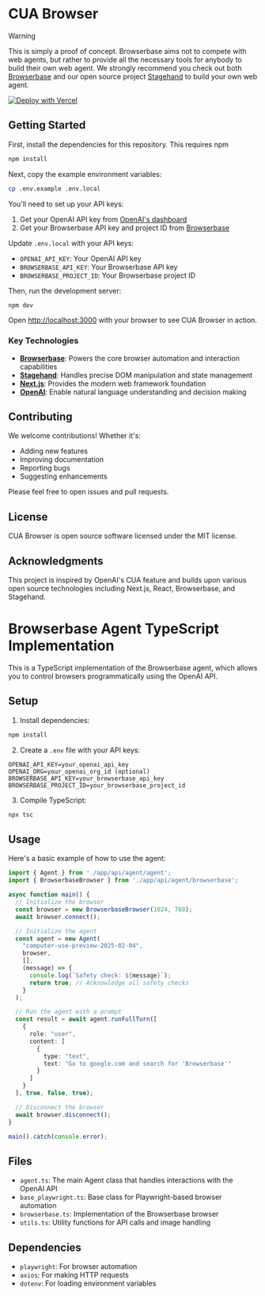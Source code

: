 # CUA Browser

> [!WARNING]
> This is simply a proof of concept.
> Browserbase aims not to compete with web agents, but rather to provide all the necessary tools for anybody to build their own web agent. We strongly recommend you check out both [Browserbase](https://www.browserbase.com) and our open source project [Stagehand](https://www.stagehand.dev) to build your own web agent.

[![Deploy with Vercel](https://vercel.com/button)](https://vercel.com/new/clone?repository-url=https%3A%2F%2Fgithub.com%2Fbrowserbase%2Fcua-browser&env=OPENAI_API_KEY,BROWSERBASE_API_KEY,BROWSERBASE_PROJECT_ID&envDescription=API%20keys%20needed%20to%20run%20CUA%20Browser&envLink=https%3A%2F%2Fgithub.com%2Fbrowserbase%2Fcua-browser%23environment-variables)

## Getting Started

First, install the dependencies for this repository. This requires npm

<!-- This doesn't work with NPM, haven't tested with yarn -->

```bash
npm install
```

Next, copy the example environment variables:

```bash
cp .env.example .env.local
```

You'll need to set up your API keys:

1. Get your OpenAI API key from [OpenAI's dashboard](https://platform.openai.com/api-keys)
2. Get your Browserbase API key and project ID from [Browserbase](https://www.browserbase.com)

Update `.env.local` with your API keys:

- `OPENAI_API_KEY`: Your OpenAI API key
- `BROWSERBASE_API_KEY`: Your Browserbase API key
- `BROWSERBASE_PROJECT_ID`: Your Browserbase project ID

Then, run the development server:

<!-- This doesn't work with NPM, haven't tested with yarn -->

```bash
npm dev
```

Open [http://localhost:3000](http://localhost:3000) with your browser to see CUA Browser in action.


### Key Technologies

- **[Browserbase](https://www.browserbase.com)**: Powers the core browser automation and interaction capabilities
- **[Stagehand](https://www.stagehand.dev)**: Handles precise DOM manipulation and state management
- **[Next.js](https://nextjs.org)**: Provides the modern web framework foundation
- **[OpenAI](https://openai.com)**: Enable natural language understanding and decision making

## Contributing

We welcome contributions! Whether it's:

- Adding new features
- Improving documentation
- Reporting bugs
- Suggesting enhancements

Please feel free to open issues and pull requests.

## License

CUA Browser is open source software licensed under the MIT license.

## Acknowledgments

This project is inspired by OpenAI's CUA feature and builds upon various open source technologies including Next.js, React, Browserbase, and Stagehand.

# Browserbase Agent TypeScript Implementation

This is a TypeScript implementation of the Browserbase agent, which allows you to control browsers programmatically using the OpenAI API.

## Setup

1. Install dependencies:
```bash
npm install
```

2. Create a `.env` file with your API keys:
```
OPENAI_API_KEY=your_openai_api_key
OPENAI_ORG=your_openai_org_id (optional)
BROWSERBASE_API_KEY=your_browserbase_api_key
BROWSERBASE_PROJECT_ID=your_browserbase_project_id
```

3. Compile TypeScript:
```bash
npx tsc
```

## Usage

Here's a basic example of how to use the agent:

```typescript
import { Agent } from './app/api/agent/agent';
import { BrowserbaseBrowser } from './app/api/agent/browserbase';

async function main() {
  // Initialize the browser
  const browser = new BrowserbaseBrowser(1024, 768);
  await browser.connect();

  // Initialize the agent
  const agent = new Agent(
    "computer-use-preview-2025-02-04",
    browser,
    [],
    (message) => {
      console.log(`Safety check: ${message}`);
      return true; // Acknowledge all safety checks
    }
  );

  // Run the agent with a prompt
  const result = await agent.runFullTurn([
    {
      role: "user",
      content: [
        {
          type: "text",
          text: "Go to google.com and search for 'Browserbase'"
        }
      ]
    }
  ], true, false, true);

  // Disconnect the browser
  await browser.disconnect();
}

main().catch(console.error);
```

## Files

- `agent.ts`: The main Agent class that handles interactions with the OpenAI API
- `base_playwright.ts`: Base class for Playwright-based browser automation
- `browserbase.ts`: Implementation of the Browserbase browser
- `utils.ts`: Utility functions for API calls and image handling

## Dependencies

- `playwright`: For browser automation
- `axios`: For making HTTP requests
- `dotenv`: For loading environment variables
